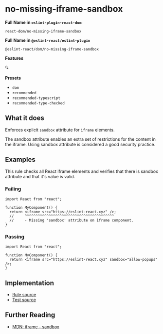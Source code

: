 # no-missing-iframe-sandbox

**Full Name in `eslint-plugin-react-dom`**

```plain copy
react-dom/no-missing-iframe-sandbox
```

**Full Name in `@eslint-react/eslint-plugin`**

```plain copy
@eslint-react/dom/no-missing-iframe-sandbox
```

**Features**

`🔍`

**Presets**

- `dom`
- `recommended`
- `recommended-typescript`
- `recommended-type-checked`

## What it does

Enforces explicit `sandbox` attribute for `iframe` elements.

The sandbox attribute enables an extra set of restrictions for the content in the iframe. Using sandbox attribute is considered a good security practice.

## Examples

This rule checks all React iframe elements and verifies that there is sandbox attribute and that it's value is valid.

### Failing

```tsx
import React from "react";

function MyComponent() {
  return <iframe src="https://eslint-react.xyz" />;
  //     ^^^^^^^^^^^^^^^^^^^^^^^^^^^^^^^^^^^^^^^^^
  //     - Missing 'sandbox' attribute on iframe component.
}
```

### Passing

```tsx
import React from "react";

function MyComponent() {
  return <iframe src="https://eslint-react.xyz" sandbox="allow-popups" />;
}
```

## Implementation

- [Rule source](https://github.com/rEl1cx/eslint-react/tree/main/packages/plugins/eslint-plugin-react-debug/src/rules/dom-no-missing-iframe-sandbox.ts)
- [Test source](https://github.com/rEl1cx/eslint-react/tree/main/packages/plugins/eslint-plugin-react-debug/src/rules/dom-no-missing-iframe-sandbox.spec.ts)

## Further Reading

- [MDN: iframe - sandbox](https://developer.mozilla.org/en-US/docs/Web/HTML/Element/iframe#attributes)

